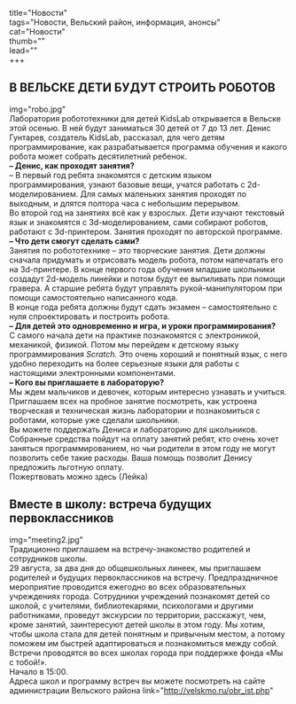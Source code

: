 title="Новости"  
tags="Новости, Вельский район, информация, анонсы"  
cat="Новости"  
thumb=""  
lead=""  
+++

## В ВЕЛЬСКЕ ДЕТИ БУДУТ СТРОИТЬ РОБОТОВ
img="robo.jpg"    
Лаборатория робототехники для детей KidsLab открывается в Вельске этой осенью. В ней будут заниматься 30 детей от 7 до 13 лет. Денис Гунтарев, создатель KidsLab, рассказал, для чего детям программирование, как разрабатывается программа обучения и какого робота может собрать десятилетний ребенок.    
**– Денис, как проходят занятия?**  
– В первый год ребята знакомятся с детским языком программирования, узнают базовые вещи, учатся работать с 2d-моделированием. Для самых маленьких занятия проходят по выходным, и длятся полтора часа с небольшим перерывом.  
Во второй год на занятиях всё как у взрослых. Дети изучают текстовый язык и знакомятся с 3d-моделированием, сами собирают роботов, работают с 3d-принтером. Занятия проходят по авторской программе.  
**– Что дети смогут сделать сами?**  
Занятия по робототехнике – это творческие занятия. Дети должны сначала придумать и отрисовать модель робота, потом напечатать его на 3d-принтере. В конце первого года обучения младшие школьники создадут 2d-модель линейки и потом будут ее выпиливать при помощи гравера. А старшие ребята будут управлять рукой-манипулятором при помощи самостоятельно написанного кода.  
В конце года ребята должны будут сдать экзамен – самостоятельно с нуля спроектировать и построить робота.   
**– Для детей это одновременно и игра, и уроки программирования?**  
С самого начала дети на практике познакомятся с электроникой, механикой, физикой. Потом мы перейдем к детскому языку программирования *Scratch*. Это очень хороший и понятный язык, с него удобно переходить на более серьезные языки для работы с настоящими электронными компонентами.  
**– Кого вы приглашаете в лабораторую?**  
Мы ждем мальчиков и девочек, которым интересно узнавать и учиться. Приглашаем всех на пробное занятие посмотреть, как устроена творческая и техническая жизнь лаборатории и познакомиться с роботами, которые уже сделали школьники.  
Вы можете поддержать Дениса и лабораторию для школьников. Собранные средства пойдут на оплату занятий ребят, кто очень хочет заняться программированием, но чьи родители в этом году не могут позволить себе такие расходы. Ваша помощь позволит Денису предложить льготную оплату.    
Пожертвовать можно здесь (Лейка)


## Вместе в школу: встреча будущих первоклассников
img="meeting2.jpg"  
Традиционно приглашаем на встречу-знакомство родителей и сотрудников школы.  
29 августа, за два дня до общешкольных линеек, мы приглашаем родителей и будущих первоклассников на встречу. Предпраздничное мероприятие проводится ежегодно во всех образовательных учреждениях города. Сотрудники учреждений познакомят детей со школой, с учителями, библиотекарями, психологами и другими работниками, проведут экскурсии по территории, расскажут, чем, кроме занятий, заинтересуют детей школы в этом году. Мы хотим, чтобы школа стала для детей понятным и привычным местом, а потому поможем им быстрей адаптироваться и познакомиться между собой.  
Встречи проводятся во всех школах города при поддержке фонда «Мы с тобой!».  
Начало в 15:00.  
Адреса школ и программу встреч вы можете посмотреть на сайте администрации Вельского района link="http://velskmo.ru/obr_ist.php"
